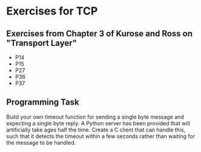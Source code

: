 # Exercises for TCP

## Exercises from Chapter 3 of Kurose and Ross on "Transport Layer"

* P14
* P15
* P27
* P36
* P37

## Programming Task	
Build your own timeout function for sending a single byte message and expecting a single byte reply. A Python server has been provided that will artificially take ages half the time. Create a C client that can handle this, such that it detects the timeout within a few seconds rather than waiting for the message to be handled.